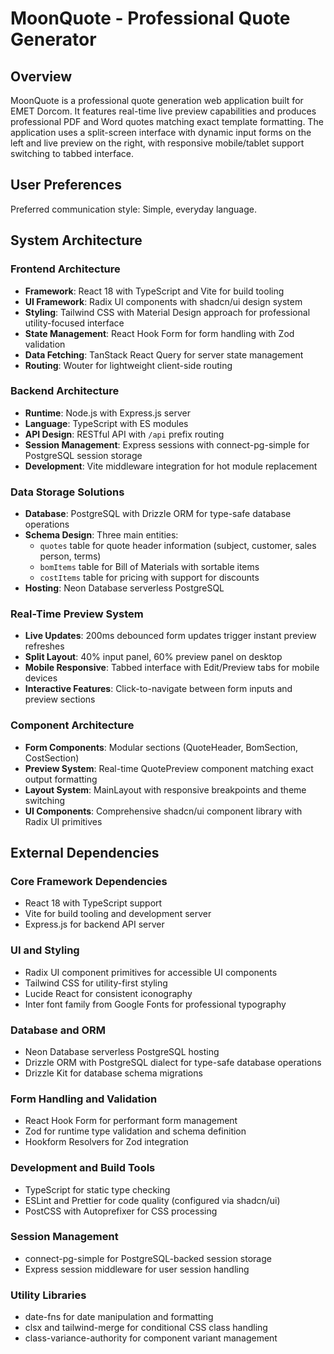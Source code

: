 # MoonQuote - Professional Quote Generator

## Overview

MoonQuote is a professional quote generation web application built for EMET Dorcom. It features real-time live preview capabilities and produces professional PDF and Word quotes matching exact template formatting. The application uses a split-screen interface with dynamic input forms on the left and live preview on the right, with responsive mobile/tablet support switching to tabbed interface.

## User Preferences

Preferred communication style: Simple, everyday language.

## System Architecture

### Frontend Architecture
- **Framework**: React 18 with TypeScript and Vite for build tooling
- **UI Framework**: Radix UI components with shadcn/ui design system
- **Styling**: Tailwind CSS with Material Design approach for professional utility-focused interface
- **State Management**: React Hook Form for form handling with Zod validation
- **Data Fetching**: TanStack React Query for server state management
- **Routing**: Wouter for lightweight client-side routing

### Backend Architecture  
- **Runtime**: Node.js with Express.js server
- **Language**: TypeScript with ES modules
- **API Design**: RESTful API with `/api` prefix routing
- **Session Management**: Express sessions with connect-pg-simple for PostgreSQL session storage
- **Development**: Vite middleware integration for hot module replacement

### Data Storage Solutions
- **Database**: PostgreSQL with Drizzle ORM for type-safe database operations
- **Schema Design**: Three main entities:
  - `quotes` table for quote header information (subject, customer, sales person, terms)
  - `bomItems` table for Bill of Materials with sortable items
  - `costItems` table for pricing with support for discounts
- **Hosting**: Neon Database serverless PostgreSQL

### Real-Time Preview System
- **Live Updates**: 200ms debounced form updates trigger instant preview refreshes
- **Split Layout**: 40% input panel, 60% preview panel on desktop
- **Mobile Responsive**: Tabbed interface with Edit/Preview tabs for mobile devices
- **Interactive Features**: Click-to-navigate between form inputs and preview sections

### Component Architecture
- **Form Components**: Modular sections (QuoteHeader, BomSection, CostSection)
- **Preview System**: Real-time QuotePreview component matching exact output formatting
- **Layout System**: MainLayout with responsive breakpoints and theme switching
- **UI Components**: Comprehensive shadcn/ui component library with Radix UI primitives

## External Dependencies

### Core Framework Dependencies
- React 18 with TypeScript support
- Vite for build tooling and development server
- Express.js for backend API server

### UI and Styling
- Radix UI component primitives for accessible UI components
- Tailwind CSS for utility-first styling
- Lucide React for consistent iconography
- Inter font family from Google Fonts for professional typography

### Database and ORM
- Neon Database serverless PostgreSQL hosting
- Drizzle ORM with PostgreSQL dialect for type-safe database operations
- Drizzle Kit for database schema migrations

### Form Handling and Validation
- React Hook Form for performant form management
- Zod for runtime type validation and schema definition
- Hookform Resolvers for Zod integration

### Development and Build Tools
- TypeScript for static type checking
- ESLint and Prettier for code quality (configured via shadcn/ui)
- PostCSS with Autoprefixer for CSS processing

### Session Management
- connect-pg-simple for PostgreSQL-backed session storage
- Express session middleware for user session handling

### Utility Libraries
- date-fns for date manipulation and formatting
- clsx and tailwind-merge for conditional CSS class handling
- class-variance-authority for component variant management